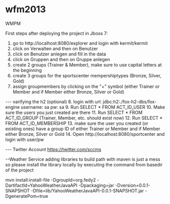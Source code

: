 wfm2013
=======

WMPM

First steps after deploying the project in Jboss 7:

1. go to http://localhost:8080/explorer and login with kermit/kermit
2. click on Verwalten and then on Benutzer
3. click on Benutzer anlegen and fill in the data 
4. click on Gruppen and then on Gruppe anlegen
5. create 2 groups (Trainer & Member), make sure to use capital letters at the beginning 
6. create 3 groups for the sportscenter mempershiptypes (Bronze, Silver, Gold)
7. assign groupmembers by clicking on the "+" symbol (either Trainer or Member and if Member either Bronze, Silver or Gold)

--- varifying the h2 (optional)
8.  login with url: jdbc:h2:./fox-h2-dbs/fox-engine    username: sa pw: sa
9.  Run SELECT * FROM ACT_ID_USER 
10. Make sure the users you just created are there
11. Run SELECT * FROM ACT_ID_GROUP (Trainer, Member, etc. should exist now)
12. Run SELECT * FROM ACT_ID_MEMBERSHIP 
13. make sure the user you created (or existing ones) have a group ID of either Trainer or Member and if Member either Bronze, Silver or Gold
14. Open http://localhost:8080/sportcenter and login with user/pw

--- Twitter Account
https://twitter.com/sccms


--Weather Service
adding libraries to build path with maven is just a mess so please install the library locally by 
executing the command from basedir of the project

mvn install:install-file -DgroupId=org.fedy2 -DartifactId=YahooWeatherJavaAPI -Dpackaging=jar -Dversion=0.0.1-SNAPSHOT -Dfile=lib/YahooWeatherJavaAPI-0.0.1-SNAPSHOT.jar -DgeneratePom=true

